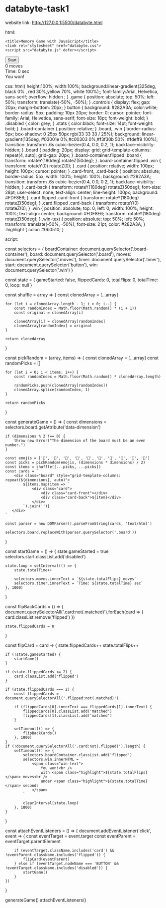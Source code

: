 # databyte-task1
website link:  http://127.0.0.1:5500/databyte.html

html:
<!DOCTYPE html>
<html lang="en">
<head>
   
    <title>Memory Game with JavaScript</title>
    <link rel="stylesheet" href="databyte.css">
    <script src="databyte.js" defer></script>
</head>
<body>
    <div class="game">
        <div class="controls">
            <button>Start</button>
            <div class="stats">
                <div class="moves">0 moves</div>
                <div class="timer">Time: 0 sec</div>
            </div>
        </div>
        <div class="board-container">
            <div class="board" data-dimension="4"></div>
            <div class="win">You won!</div>
        </div>
    </div>
</body>
</html>

css:
html{
    height:100%;
    width:100%;
    background:linear-gradient(325deg, black 0% , red 30%,yellow  70%, white 100%);;
    font-family:Arial, Helvetica, sans-serif;
    overflow:  hidden ;
}
.game {
    position: absolute;
    top: 50%;
    left: 50%;
    transform: translate(-50%, -50%);
}
.controls {
    display: flex;
    gap: 20px;
    margin-bottom: 20px;
}
button {
    background: #282A3A;
    color:white;
    border-radius: 5px;
    padding: 10px 20px;
    border: 0;
    cursor: pointer;
    font-family: Arial, Helvetica, sans-serif;
    font-size: 18pt;
    font-weight: bold;
}
.disabled {
    color: grey;
}
.stats {
    color:black;
    font-size: 14pt;
    font-weight: bold;
}
.board-container {
    position: relative;
}
.board,
.win {
    border-radius: 5px;
    box-shadow: 0 25px 50px rgb(33 33 33 / 25%);
    background: linear-gradient(135deg,  #03001e 0%,#c00303 0%,#f3f30b 50%, #fdeff9 100%);
    transition: transform .6s cubic-bezier(0.4, 0.0, 0.2, 1);
    backface-visibility: hidden;
}
.board {
    padding: 20px;
    display: grid;
    grid-template-columns: repeat(4, auto);
    grid-gap: 20px;
}
.board-container.flipped .board {
    transform: rotateY(180deg) rotateZ(50deg);
}
.board-container.flipped .win {
    transform: rotateY(0) rotateZ(0);
}
.card {
    position: relative;
    width: 100px;
    height: 100px;
    cursor: pointer;
}
.card-front,
.card-back {
    position: absolute;
    border-radius: 5px;
    width: 100%;
    height: 100%;
    background: #282A3A;
    transition: transform .6s cubic-bezier(0.4, 0.0, 0.2, 1);
    backface-visibility: hidden;
}
.card-back {
    transform: rotateY(180deg) rotateZ(50deg);
    font-size: 28pt;
    user-select: none;
    text-align: center;
    line-height: 100px;
    background: #FDF8E6;
}
.card.flipped .card-front {
    transform: rotateY(180deg) rotateZ(50deg);
}
.card.flipped .card-back {
    transform: rotateY(0) rotateZ(0);
}
.win {
    position: absolute;
    top: 0;
    left: 0;
    width: 100%;
    height: 100%;
    text-align: center;
    background: #FDF8E6;
    transform: rotateY(180deg) rotateZ(50deg);
}
.win-text {
    position: absolute;
    top: 50%;
    left: 50%;
    transform: translate(-50%, -50%);
    font-size: 21pt;
    color: #282A3A;
}
.highlight {
    color: #0b0510;
}


script:

const selectors = {
    boardContainer: document.querySelector('.board-container'),
    board: document.querySelector('.board'),
    moves: document.querySelector('.moves'),
    timer: document.querySelector('.timer'),
    start: document.querySelector('button'),
    win: document.querySelector('.win')
}

const state = {
    gameStarted: false,
    flippedCards: 0,
    totalFlips: 0,
    totalTime: 0,
    loop: null
}

const shuffle = array => {
    const clonedArray = [...array]

    for (let i = clonedArray.length - 1; i > 0; i--) {
        const randomIndex = Math.floor(Math.random() * (i + 1))
        const original = clonedArray[i]

        clonedArray[i] = clonedArray[randomIndex]
        clonedArray[randomIndex] = original
    }

    return clonedArray
}

const pickRandom = (array, items) => {
    const clonedArray = [...array]
    const randomPicks = []

    for (let i = 0; i < items; i++) {
        const randomIndex = Math.floor(Math.random() * clonedArray.length)
        
        randomPicks.push(clonedArray[randomIndex])
        clonedArray.splice(randomIndex, 1)
    }

    return randomPicks
}

const generateGame = () => {
    const dimensions = selectors.board.getAttribute('data-dimension')  

    if (dimensions % 2 !== 0) {
        throw new Error("The dimension of the board must be an even number.")
    }

    const emojis = ['🥔', '🍒', '🥑', '🌽', '🥕', '🍇', '🍉', '🍌', '🥭', '🍍']
    const picks = pickRandom(emojis, (dimensions * dimensions) / 2) 
    const items = shuffle([...picks, ...picks])
    const cards = `
        <div class="board" style="grid-template-columns: repeat(${dimensions}, auto)">
            ${items.map(item => `
                <div class="card">
                    <div class="card-front"></div>
                    <div class="card-back">${item}</div>
                </div>
            `).join('')}
       </div>
    `
    
    const parser = new DOMParser().parseFromString(cards, 'text/html')

    selectors.board.replaceWith(parser.querySelector('.board'))
}

const startGame = () => {
    state.gameStarted = true
    selectors.start.classList.add('disabled')

    state.loop = setInterval(() => {
        state.totalTime++

        selectors.moves.innerText = `${state.totalFlips} moves`
        selectors.timer.innerText = `Time: ${state.totalTime} sec`
    }, 1000)
}

const flipBackCards = () => {
    document.querySelectorAll('.card:not(.matched)').forEach(card => {
        card.classList.remove('flipped')
    })

    state.flippedCards = 0
}

const flipCard = card => {
    state.flippedCards++
    state.totalFlips++

    if (!state.gameStarted) {
        startGame()
    }

    if (state.flippedCards <= 2) {
        card.classList.add('flipped')
    }

    if (state.flippedCards === 2) {
        const flippedCards = document.querySelectorAll('.flipped:not(.matched)')

        if (flippedCards[0].innerText === flippedCards[1].innerText) {
            flippedCards[0].classList.add('matched')
            flippedCards[1].classList.add('matched')
        }

        setTimeout(() => {
            flipBackCards()
        }, 1000)
    }
    if (!document.querySelectorAll('.card:not(.flipped)').length) {
        setTimeout(() => {
            selectors.boardContainer.classList.add('flipped')
            selectors.win.innerHTML = `
                <span class="win-text">
                    You won!<br />
                    with <span class="highlight">${state.totalFlips}</span> moves<br />
                    under <span class="highlight">${state.totalTime}</span> seconds
                </span>
            `

            clearInterval(state.loop)
        }, 1000)
    }
}

const attachEventListeners = () => {
    document.addEventListener('click', event => {
        const eventTarget = event.target
        const eventParent = eventTarget.parentElement

        if (eventTarget.className.includes('card') && !eventParent.className.includes('flipped')) {
            flipCard(eventParent)
        } else if (eventTarget.nodeName === 'BUTTON' && !eventTarget.className.includes('disabled')) {
            startGame()
        }
    })
}

generateGame()
attachEventListeners()


